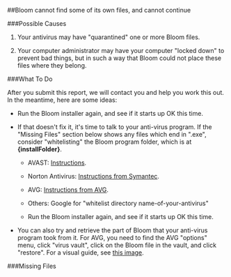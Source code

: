 ##Bloom cannot find some of its own files, and cannot continue

###Possible Causes

1) Your antivirus may have "quarantined" one or more Bloom files.

2) Your computer administrator may have your computer "locked down" to prevent bad things, but in such a way that Bloom could not place these files where they belong.

###What To Do

After you submit this report, we will contact you and help you work this out. In the meantime, here are some ideas:


* Run the Bloom installer again, and see if it starts up OK this time.

* If that doesn't fix it, it's time to talk to your anti-virus program. If the "Missing Files" section below shows any files which end in ".exe",  consider "whitelisting" the Bloom program folder, which is at **{installFolder}**.
    * AVAST: [Instructions](http://www.getavast.net/support/managing-exceptions).
    * Norton Antivirus: [Instructions from Symantec](https://support.symantec.com/en_US/article.HOWTO80920.html).
    * AVG: [Instructions from AVG](https://support.avg.com/SupportArticleView?l=en_US&urlname=How-to-exclude-file-folder-or-website-from-AVG-scanning).
    * Others: Google for "whitelist directory name-of-your-antivirus"

    * Run the Bloom installer again, and see if it starts up OK this time.

* You can also try and retrieve the part of Bloom that your anti-virus program took from it. For AVG, you need to find the AVG "options" menu, click "virus vault", click on the Bloom file in the vault, and click "restore". For a visual guide, see [this image](https://i.imgur.com/dlRrsSN.png).

###Missing Files

